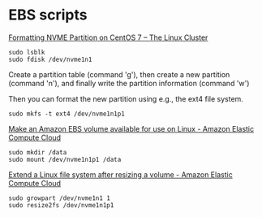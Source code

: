 # EBS scripts

[Formatting NVME Partition on CentOS 7 – The Linux Cluster](https://thelinuxcluster.com/2018/07/09/formatting-nvme-partition-on-centos-7/)
```
sudo lsblk
sudo fdisk /dev/nvme1n1
```
Create a partition table (command 'g'), then create a new partition (command 'n'), and finally write the partition information (command 'w')

Then you can format the new partition using e.g., the ext4 file system.
```
sudo mkfs -t ext4 /dev/nvme1n1p1
```

[Make an Amazon EBS volume available for use on Linux - Amazon Elastic Compute Cloud](https://docs.aws.amazon.com/AWSEC2/latest/UserGuide/ebs-using-volumes.html)
```
sudo mkdir /data
sudo mount /dev/nvme1n1p1 /data
```

[Extend a Linux file system after resizing a volume - Amazon Elastic Compute Cloud](https://docs.aws.amazon.com/AWSEC2/latest/UserGuide/recognize-expanded-volume-linux.html?icmpid=docs_ec2_console)
```
sudo growpart /dev/nvme1n1 1
sudo resize2fs /dev/nvme1n1p1
```
